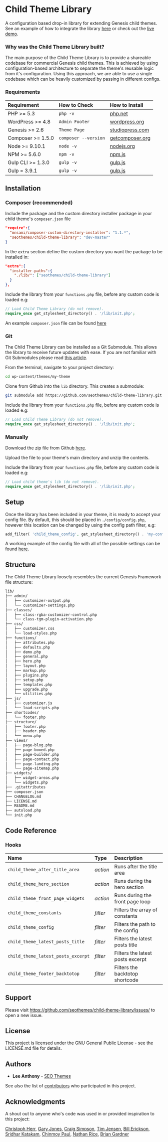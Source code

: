 # Child Theme Library

A configuration based drop-in library for extending Genesis child themes. See an example of how to integrate the library [here](https://github.com/seothemes/genesis-starter-theme) or check out the [live demo](https://demo.seothemes.com/genesis-starter). 

### Why was the Child Theme Library built?

The main purpose of the Child Theme Library is to provide a shareable codebase for commercial Genesis child themes. This is achieved by using configuration-based architecture to separate the theme's reusable logic from it's configuration. Using this approach, we are able to use a single codebase which can be heavily customized by passing in different configs.

### Requirements

| Requirement | How to Check | How to Install |
| :---------- | :----------- | :------------- |
| PHP >= 5.3 | `php -v` | [php.net](http://php.net/manual/en/install.php) |
| WordPress >= 4.8 | `Admin Footer` | [wordpress.org](https://codex.wordpress.org/Installing_WordPress) |
| Genesis >= 2.6 | `Theme Page` | [studiopress.com](http://www.shareasale.com/r.cfm?b=346198&u=1459023&m=28169&urllink=&afftrack=) |
| Composer >= 1.5.0 | `composer --version` | [getcomposer.org](https://getcomposer.org/doc/00-intro.md#installation-linux-unix-osx) |
| Node >= 9.10.1 | `node -v` | [nodejs.org](https://nodejs.org/) |
| NPM >= 5.6.0 | `npm -v` | [npm.js](https://www.npmjs.com/) |
| Gulp CLI >= 1.3.0 | `gulp -v` | [gulp.js](https://gulpjs.com/) |
| Gulp = 3.9.1 | `gulp -v` | [gulp.js](https://gulpjs.com/) |

## Installation

### Composer (recommended)

Include the package and the custom directory installer package in your child theme's `composer.json` file

```json
"require":{
  "mnsami/composer-custom-directory-installer": "1.1.*",
  "seothemes/child-theme-library": "dev-master"
}
```

In the `extra` section define the custom directory you want the package to be installed in:

```json
"extra":{
  "installer-paths":{
    "./lib/": ["seothemes/child-theme-library"]
  }
},
```

Include the library from your `functions.php` file, before any custom code is loaded e.g:

```php
// Load Child Theme Library (do not remove).
require_once get_stylesheet_directory() . '/lib/init.php';
```

An example `composer.json` file can be found [here](https://github.com/seothemes/genesis-starter-theme/composer.json)

### Git

The Child Theme Library can be installed as a Git Submodule. This allows the library to receive future updates with ease. If you are not familiar with Git Submodules please read [this article](https://gist.github.com/gitaarik/8735255).

From the terminal, navigate to your project directory:

```sh
cd wp-content/themes/my-theme
```

Clone from Github into the `lib` directory. This creates a submodule:

```sh
git submodule add https://github.com/seothemes/child-theme-library.git lib
```

Include the library from your `functions.php` file, before any custom code is loaded e.g:

```php
// Load Child Theme Library (do not remove).
require_once get_stylesheet_directory() . '/lib/init.php';
```

### Manually

Download the zip file from Github [here](https://github.com/seothemes/child-theme-library/archive/master.zip).

Upload the file to your theme's main directory and unzip the contents.

Include the library from your `functions.php` file, before any custom code is loaded e.g:

```php
// Load child theme's lib (do not remove).
require_once get_stylesheet_directory() . '/lib/init.php';
```

## Setup

Once the library has been included in your theme, it is ready to accept your config file. By default, this should be placed in `./config/config.php`, however this location can be changed by using the config path filter, e.g:

```php
add_filter( 'child_theme_config', get_stylesheet_directory() . 'my-config.php' );
```

A working example of the config file with all of the possible settings can be found [here](https://github.com/seothemes/genesis-starter-theme/composer.json).

## Structure

The Child Theme Library loosely resembles the current Genesis Framework file structure:

```sh
lib/
├── admin/
│   ├── customizer-output.php
│   └── customizer-settings.php
├── classes/
│   ├── class-rgba-customizer-control.php
│   └── class-tgm-plugin-activation.php
├── css/
│   ├── customizer.css
│   └── load-styles.php
├── functions/
│   ├── attributes.php
│   ├── defaults.php
│   ├── demo.php
│   ├── general.php
│   ├── hero.php
│   ├── layout.php
│   ├── markup.php
│   ├── plugins.php
│   ├── setup.php
│   ├── templates.php
│   ├── upgrade.php
│   └── utilities.php
├── js/
│   ├── customizer.js
│   └── load-scripts.php
├── shortcodes/
│   └── footer.php
├── structure/
│   ├── footer.php
│   ├── header.php
│   └── menu.php
├── views/
│   ├── page-blog.php
│   ├── page-boxed.php
│   ├── page-builder.php
│   ├── page-contact.php
│   ├── page-landing.php
│   └── page-sitemap.php
├── widgets/
│   ├── widget-areas.php
│   └── widgets.php
├── .gitattributes
├── composer.json
├── CHANGELOG.md
├── LICENSE.md
├── README.md
├── autoload.php
└── init.php
```

## Code Reference

### Hooks

| Name                               | Type     | Description                      |
| :--------------------------------- | :------- | :------------------------------- |
| `child_theme_after_title_area`     | *action* | Runs after the title area        |
| `child_theme_hero_section`         | *action* | Runs during the hero section     |
| `child_theme_front_page_widgets`   | *action* | Runs during the front page loop  |
| `child_theme_constants`            | *filter* | Filters the array of constants   |
| `child_theme_config`               | *filter* | Filters the path to the config   |
| `child_theme_latest_posts_title`   | *filter* | Filters the latest posts title   |
| `child_theme_latest_posts_excerpt` | *filter* | Filters the latest posts excerpt |
| `child_theme_footer_backtotop`     | *filter* | Filters the backtotop shortcode  |

## Support

Please visit https://github.com/seothemes/child-theme-library/issues/ to open a new issue.

## License

This project is licensed under the GNU General Public License - see the LICENSE.md file for details.

## Authors

- **Lee Anthony** - [SEO Themes](https://seothemes.com/)

See also the list of [contributors](https://github.com/seothemes/child-theme-library/graphs/contributors) who participated in this project.

## Acknowledgments

A shout out to anyone who's code was used in or provided inspiration to this project:

<a href="https://github.com/christophherr/" target="_blank">Christoph Herr</a>, 
<a href="https://github.com/garyjones/" target="_blank">Gary Jones</a>, 
<a href="https://github.com/craigsimps/" target="_blank">Craig Simpson</a>, 
<a href="https://github.com/timothyjensen/" target="_blank">Tim Jensen</a>, 
<a href="https://github.com/billerickson/" target="_blank">Bill Erickson</a>, 
<a href="https://github.com/srikat/" target="_blank">Sridhar Katakam</a>, 
<a href="https://github.com/cpaul007/" target="_blank">Chinmoy Paul</a>, 
<a href="https://github.com/nathanrice/" target="_blank">Nathan Rice</a>, 
<a href="https://github.com/bgardner/" target="_blank">Brian Gardner</a>
